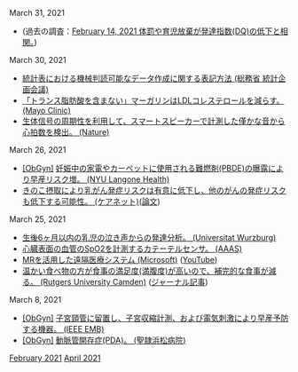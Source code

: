 March 31, 2021
* (過去の調査：[February 14, 2021 体罰や育児放棄が発達指数(DQ)の低下と相関。](2102.md))

March 30, 2021
* [統計表における機械判読可能なデータ作成に関する表記方法 (総務省 統計企画会議)](https://www.soumu.go.jp/main_content/000723697.pdf)
* [「トランス脂肪酸を含まない」マーガリンはLDLコレステロールを減らす。 (Mayo Clinic)](https://newsnetwork.mayoclinic.org/discussion/consumer-health-butter-margarine-and-your-heart/)
* [生体信号の周期性を利用して、スマートスピーカーで計測した僅かな音から心拍数を検出。 (Nature)](https://www.nature.com/articles/s42003-021-01824-9)

March 26, 2021
* [\[ObGyn\]](ObGyn.md) [妊娠中の家電やカーペットに使用される難燃剤(PBDE)の曝露により早産リスク増。 (NYU Langone Health)](https://nyulangone.org/news/exposure-flame-retardants-early-pregnancy-linked-premature-birth)
* [きのこ摂取により乳がん発症リスクは有意に低下し、他のがんの発症リスクも低下する可能性。 (ケアネット)](https://www.carenet.com/news/general/carenet/51905)([論文](https://academic.oup.com/advances/advance-article-abstract/doi/10.1093/advances/nmab015/6174025))

March 25, 2021
* [生後6ヶ月以内の乳児の泣き声からの発達分析。 (Universitat Wurzburg)](https://www.uni-wuerzburg.de/en/news-and-events/news/detail/news/aus-der-melodie-waechst-die-sprache/)
* [心臓表面の血管のSpO2を計測するカテーテルセンサ。 (AAAS)](https://advances.sciencemag.org/content/7/7/eabe0579)
* [MRを活用した遠隔医療システム (Microsoft)](https://news.microsoft.com/ja-jp/2021/03/03/210303-development-and-provision-of-next-generation-online-telemedicine-system/) ([YouTube](https://www.youtube.com/watch?v=C5C2sbjrypo&t=336s))
* [温かい食べ物の方が食事の満足度(満腹度)が高いので、補完的な食事が減る。 (Rutgers University Camden)](https://news.camden.rutgers.edu/2021/02/consumers-buy-more-food-when-they-order-cold-meals-and-drinks/) ([ジャーナル記事](https://www.sciencedirect.com/science/article/abs/pii/S0195666320316913))

March 8, 2021
* [\[ObGyn\]](ObGyn.md) [子宮頸管に留置し、子宮収縮計測、および電気刺激により早産予防する機器。 (IEEE EMB)](https://www.embs.org/tnsre/articles/non-invasive-ring-electrode-with-a-wireless-electrical-recording-and-stimulating-system-for-monitoring-preterm-labor/)
* [\[ObGyn\]](ObGyn.md) [動脈管開存症(PDA)。 (聖隷浜松病院)](http://www.seirei.or.jp/hamamatsu/department/center/cardiovascular-center/PDA/index.html)

[February 2021](2102.md) [April 2021](2104.md)
